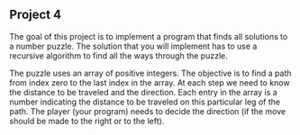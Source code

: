 ## Project 4

The goal of this project is to implement a program that finds all solutions to a number puzzle. 
The solution that you will implement has to use a recursive algorithm to find all the ways through the puzzle.

The puzzle uses an array of positive integers. The objective is to find a path from index zero to the last index in the array. 
At each step we need to know the distance to be traveled and the direction. Each entry in the array is a number indicating the distance 
to be traveled on this particular leg of the path. The player (your program) needs to decide the direction 
(if the move should be made to the right or to the left).
